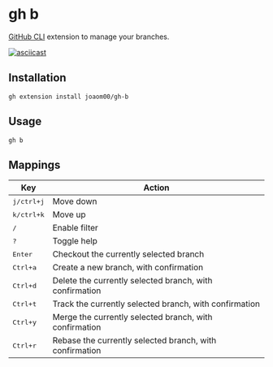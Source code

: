 # gh b

[GitHub CLI](https://github.com/cli/cli) extension to manage your branches.

[![asciicast](https://asciinema.org/a/472292.svg)](https://asciinema.org/a/472292)

## Installation

```
gh extension install joaom00/gh-b
```

## Usage

```
gh b
```

## Mappings

| Key                 | Action                                                  |
| ------------------- | ------------------------------------------------------- |
| <kbd>j/ctrl+j</kbd> | Move down                                               |
| <kbd>k/ctrl+k</kbd> | Move up                                                 |
| <kbd>/</kbd>        | Enable filter                                           |
| <kbd>?</kbd>        | Toggle help                                             |
| <kbd>Enter</kbd>    | Checkout the currently selected branch                  |
| <kbd>Ctrl+a</kbd>   | Create a new branch, with confirmation                  |
| <kbd>Ctrl+d</kbd>   | Delete the currently selected branch, with confirmation |
| <kbd>Ctrl+t</kbd>   | Track the currently selected branch, with confirmation  |
| <kbd>Ctrl+y</kbd>   | Merge the currently selected branch, with confirmation  |
| <kbd>Ctrl+r</kbd>   | Rebase the currently selected branch, with confirmation |
